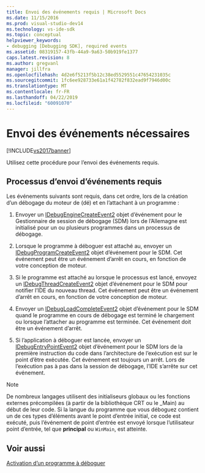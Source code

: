```yaml
---
title: Envoi des événements requis | Microsoft Docs
ms.date: 11/15/2016
ms.prod: visual-studio-dev14
ms.technology: vs-ide-sdk
ms.topic: conceptual
helpviewer_keywords:
- debugging [Debugging SDK], required events
ms.assetid: 08319157-43fb-44a9-9a63-50b919fe1377
caps.latest.revision: 8
ms.author: gregvanl
manager: jillfra
ms.openlocfilehash: 4d2e6f5213f5b12c38ed5529551c47654231035c
ms.sourcegitcommit: 1fc6ee928733e61a1f42782f832ead9f7946d00c
ms.translationtype: MT
ms.contentlocale: fr-FR
ms.lasthandoff: 04/22/2019
ms.locfileid: "60091070"
---
```

# <a name="sending-the-required-events"></a>Envoi des événements nécessaires
[!INCLUDE[vs2017banner](../../includes/vs2017banner.md)]

Utilisez cette procédure pour l’envoi des événements requis.  
  
## <a name="process-for-sending-required-events"></a>Processus d’envoi d’événements requis  
 Les événements suivants sont requis, dans cet ordre, lors de la création d’un débogage du moteur de (dé) et en l’attachant à un programme :  
  
1. Envoyer un [IDebugEngineCreateEvent2](../../extensibility/debugger/reference/idebugenginecreateevent2.md) objet d’événement pour le Gestionnaire de session de débogage (SDM) lors de l’Allemagne est initialisé pour un ou plusieurs programmes dans un processus de débogage.  
  
2. Lorsque le programme à déboguer est attaché au, envoyer un [IDebugProgramCreateEvent2](../../extensibility/debugger/reference/idebugprogramcreateevent2.md) objet d’événement pour le SDM. Cet événement peut être un événement d’arrêt en cours, en fonction de votre conception de moteur.  
  
3. Si le programme est attaché au lorsque le processus est lancé, envoyez un [IDebugThreadCreateEvent2](../../extensibility/debugger/reference/idebugthreadcreateevent2.md) objet d’événement pour le SDM pour notifier l’IDE du nouveau thread. Cet événement peut être un événement d’arrêt en cours, en fonction de votre conception de moteur.  
  
4. Envoyer un [IDebugLoadCompleteEvent2](../../extensibility/debugger/reference/idebugloadcompleteevent2.md) objet d’événement pour le SDM quand le programme en cours de débogage est terminé le chargement ou lorsque l’attacher au programme est terminée. Cet événement doit être un événement d’arrêt.  
  
5. Si l’application à déboguer est lancée, envoyer un [IDebugEntryPointEvent2](../../extensibility/debugger/reference/idebugentrypointevent2.md) objet d’événement pour le SDM lors de la première instruction du code dans l’architecture de l’exécution est sur le point d’être exécutée. Cet événement est toujours un arrêt. Lors de l’exécution pas à pas dans la session de débogage, l’IDE s’arrête sur cet événement.  
  
> [!NOTE]
>  De nombreux langages utilisent des initialiseurs globaux ou les fonctions externes précompilées (à partir de la bibliothèque CRT ou le _Main) au début de leur code. Si la langue du programme que vous déboguez contient un de ces types d’éléments avant le point d’entrée initial, ce code est exécuté, puis l’événement de point d’entrée est envoyé lorsque l’utilisateur point d’entrée, tel que **principal** ou `WinMain`, est atteinte.  
  
## <a name="see-also"></a>Voir aussi  
 [Activation d’un programme à déboguer](../../extensibility/debugger/enabling-a-program-to-be-debugged.md)
